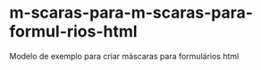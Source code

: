 # m-scaras-para-m-scaras-para-formul-rios-html
Modelo de exemplo para criar máscaras para formulários html
